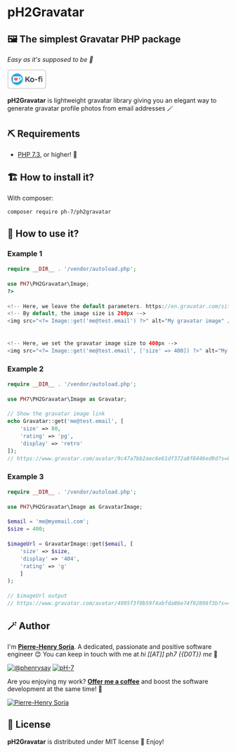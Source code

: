 # pH2Gravatar

## 🖼 The simplest Gravatar PHP package

_Easy as it's supposed to be 💪_

[![Ko Fi - Offer Me A Coffee](media/kofi-logo.png)](https://ko-fi.com/phenry "Buy me a coffee")

**pH2Gravatar** is lightweight gravatar library giving you an elegant way to generate gravatar profile photos from email addresses 🪄


## ⛏ Requirements

- [PHP 7.3](https://www.php.net/releases/7_3_0.php), or higher! 🐘


## 🏗 How to install it?

With composer:

```bash
composer require ph-7/ph2gravatar
```


## 💭 How to use it?

### Example 1

```php
require __DIR__ . '/vendor/autoload.php';

use PH7\PH2Gravatar\Image;
?>

<!-- Here, we leave the default parameters. https://en.gravatar.com/site/implement/images/ -->
<!-- By default, the image size is 200px -->
<img src="<?= Image::get('me@test.email') ?>" alt="My gravatar image" />


<!-- Here, we set the gravatar image size to 400px -->
<img src="<?= Image::get('me@test.email', ['size' => 400]) ?>" alt="My gravatar image" />
```

### Example 2

```php
require __DIR__ . '/vendor/autoload.php';

use PH7\PH2Gravatar\Image as Gravatar;

// Show the gravatar image link
echo Gravatar::get('me@test.email', [
    'size' => 80,
    'rating' => 'pg',
    'display' => 'retro'
]);
// https://www.gravatar.com/avatar/9c47a7bb2aec6e61df372a8f8446ed9d?s=80&r=pg&d=retro
```

### Example 3

```php
require __DIR__ . '/vendor/autoload.php';

use PH7\PH2Gravatar\Image as GravatarImage;

$email = 'me@myemail.com';
$size = 400;

$imageUrl = GravatarImage::get($email, [
    'size' => $size,
    'display' => '404',
    'rating' => 'g'
    ]
);

// $imageUrl output
// https://www.gravatar.com/avatar/4995f3f0b59f4abfda86e74f92896f3b?s=400&r=g&d=404
```


## 🪄 Author

I'm **[Pierre-Henry Soria][author-url]**. A dedicated, passionate and positive software engineer 😊 You can keep in touch with me at _hi [[AT]] ph7 {{D0T}} me_ 📮

[![@phenrysay][twitter-image]][twitter-url] [![pH-7][github-image]][github-url]

Are you enjoying my work? **[Offer me a coffee](https://ko-fi.com/phenry)** and boost the software development at the same time! 💪

[![Pierre-Henry Soria](https://gravatar.com/avatar/a210fe61253c43c869d71eaed0e90149?s=200)](https://ph7.me 'Pierre-Henry Soria, Software Developer')


## 📃 License

**pH2Gravatar** is distributed under MIT license 🚀 Enjoy!


<!-- GitHub's Markdown reference links -->
[author-url]: https://pierrehenry.be
[license-url]: https://opensource.org/licenses/MIT
[twitter-url]: https://twitter.com/phenrysay
[twitter-image]: https://img.shields.io/badge/Twitter-1DA1F2?style=for-the-badge&logo=twitter&logoColor=white
[github-url]: https://github.com/pH-7
[github-image]: https://img.shields.io/badge/GitHub-100000?style=for-the-badge&logo=github&logoColor=white
